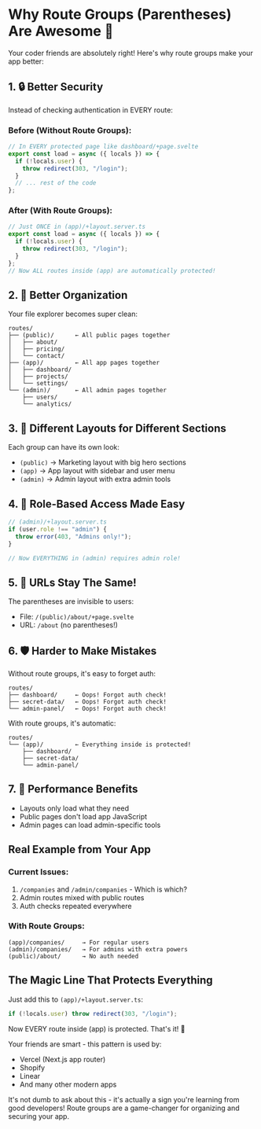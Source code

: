 # Why Route Groups (Parentheses) Are Awesome 🚀

Your coder friends are absolutely right! Here's why route groups make your app better:

## 1. 🔒 **Better Security**

Instead of checking authentication in EVERY route:

### Before (Without Route Groups):

```typescript
// In EVERY protected page like dashboard/+page.svelte
export const load = async ({ locals }) => {
  if (!locals.user) {
    throw redirect(303, "/login");
  }
  // ... rest of the code
};
```

### After (With Route Groups):

```typescript
// Just ONCE in (app)/+layout.server.ts
export const load = async ({ locals }) => {
  if (!locals.user) {
    throw redirect(303, "/login");
  }
};
// Now ALL routes inside (app) are automatically protected!
```

## 2. 📁 **Better Organization**

Your file explorer becomes super clean:

```
routes/
├── (public)/      ← All public pages together
│   ├── about/
│   ├── pricing/
│   └── contact/
├── (app)/         ← All app pages together
│   ├── dashboard/
│   ├── projects/
│   └── settings/
└── (admin)/       ← All admin pages together
    ├── users/
    └── analytics/
```

## 3. 🎨 **Different Layouts for Different Sections**

Each group can have its own look:

- `(public)` → Marketing layout with big hero sections
- `(app)` → App layout with sidebar and user menu
- `(admin)` → Admin layout with extra admin tools

## 4. 🚦 **Role-Based Access Made Easy**

```typescript
// (admin)/+layout.server.ts
if (user.role !== "admin") {
  throw error(403, "Admins only!");
}

// Now EVERYTHING in (admin) requires admin role!
```

## 5. 🔗 **URLs Stay The Same!**

The parentheses are invisible to users:

- File: `/(public)/about/+page.svelte`
- URL: `/about` (no parentheses!)

## 6. 🛡️ **Harder to Make Mistakes**

Without route groups, it's easy to forget auth:

```
routes/
├── dashboard/     ← Oops! Forgot auth check!
├── secret-data/   ← Oops! Forgot auth check!
└── admin-panel/   ← Oops! Forgot auth check!
```

With route groups, it's automatic:

```
routes/
└── (app)/         ← Everything inside is protected!
    ├── dashboard/
    ├── secret-data/
    └── admin-panel/
```

## 7. 🚀 **Performance Benefits**

- Layouts only load what they need
- Public pages don't load app JavaScript
- Admin pages can load admin-specific tools

## Real Example from Your App

### Current Issues:

1. `/companies` and `/admin/companies` - Which is which?
2. Admin routes mixed with public routes
3. Auth checks repeated everywhere

### With Route Groups:

```
(app)/companies/     → For regular users
(admin)/companies/   → For admins with extra powers
(public)/about/      → No auth needed
```

## The Magic Line That Protects Everything

Just add this to `(app)/+layout.server.ts`:

```typescript
if (!locals.user) throw redirect(303, "/login");
```

Now EVERY route inside (app) is protected. That's it! 🎉

Your friends are smart - this pattern is used by:

- Vercel (Next.js app router)
- Shopify
- Linear
- And many other modern apps

It's not dumb to ask about this - it's actually a sign you're learning from good developers! Route groups are a game-changer for organizing and securing your app.
